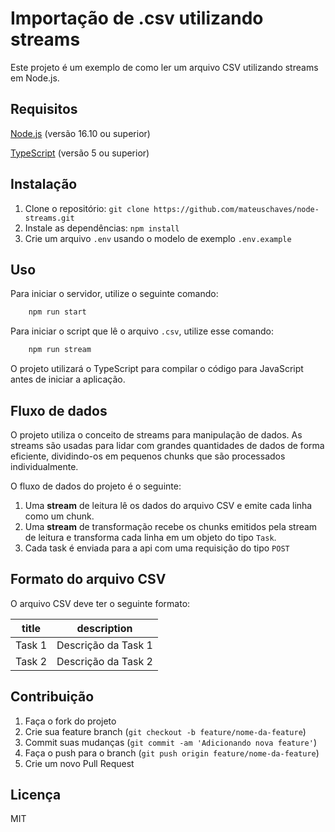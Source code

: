 # Importação de .csv utilizando streams

Este projeto é um exemplo de como ler um arquivo CSV utilizando streams em Node.js.

## Requisitos

[Node.js](https://nodejs.org/en) (versão 16.10 ou superior)

[TypeScript](https://www.typescriptlang.org/) (versão 5 ou superior)

## Instalação

 1. Clone o repositório: `git clone https://github.com/mateuschaves/node-streams.git`
 2. Instale as dependências: `npm install`
 3. Crie um arquivo `.env` usando o modelo de exemplo `.env.example`

## Uso

Para iniciar o servidor, utilize o seguinte comando:

```bash
    npm run start
```

Para iniciar o script que lê o arquivo ```.csv```, utilize esse comando:

```bash
    npm run stream
```

O projeto utilizará o TypeScript para compilar o código para JavaScript antes de iniciar a aplicação.

## Fluxo de dados

O projeto utiliza o conceito de streams para manipulação de dados. As streams são usadas para lidar com grandes quantidades de dados de forma eficiente, dividindo-os em pequenos chunks que são processados individualmente.

O fluxo de dados do projeto é o seguinte:

 1. Uma **stream** de leitura lê os dados do arquivo CSV e emite cada linha
    como um chunk.
 2. Uma **stream** de transformação recebe os chunks emitidos pela stream de
    leitura e transforma cada linha em um objeto do tipo `Task`.
 3. Cada task é enviada para a api com uma requisição do tipo `POST`

## Formato do arquivo CSV

O arquivo CSV deve ter o seguinte formato:

| title | description |
|--|--|
| Task 1 | Descrição da Task 1 |
| Task 2 | Descrição da Task 2 |

## Contribuição

 1. Faça o fork do projeto
 2. Crie sua feature branch (`git checkout -b feature/nome-da-feature`)
 3. Commit suas mudanças (`git commit -am 'Adicionando nova feature'`)
 4. Faça o push para o branch (`git push origin feature/nome-da-feature`)
 5. Crie um novo Pull Request

## Licença

MIT
